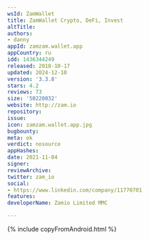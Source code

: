 ```yaml
---
wsId: ZamWallet
title: ZamWallet Crypto, DeFi, Invest
altTitle: 
authors:
- danny
appId: zamzam.wallet.app
appCountry: ru
idd: 1436344249
released: 2018-10-17
updated: 2024-12-10
version: '3.3.8'
stars: 4.2
reviews: 73
size: '50220032'
website: http://zam.io
repository: 
issue: 
icon: zamzam.wallet.app.jpg
bugbounty: 
meta: ok
verdict: nosource
appHashes: 
date: 2021-11-04
signer: 
reviewArchive: 
twitter: zam_io
social:
- https://www.linkedin.com/company/11770701
features: 
developerName: Zamio Limited MMC

---
```


{% include copyFromAndroid.html %}
